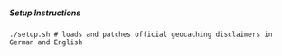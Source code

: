 ##### Setup Instructions
    ./setup.sh # loads and patches official geocaching disclaimers in German and English
